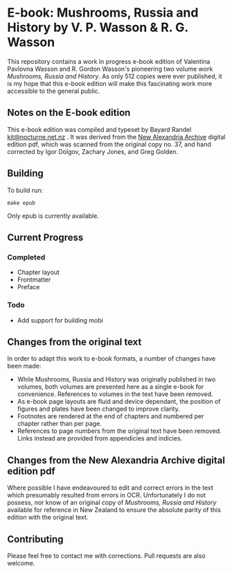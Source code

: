 # E-book: Mushrooms, Russia and History by V. P. Wasson & R. G. Wasson

This repository contains a work in progress e-book edition of Valentina Pavlovna Wasson and R. Gordon Wasson's pioneering two volume work *Mushrooms, Russia and History*. As only 512 copies were ever published, it is my hope that this e-book edition will make this fascinating work more accessible to the general public. 

## Notes on the E-book edition

This e-book edition was compiled and typeset by Bayard Randel <kit@nocturne.net.nz> . It was derived from the [New Alexandria Archive](http://www.newalexandria.org/archive/) digital edition pdf, which was scanned from the original copy no. 37, and hand corrected by Igor Dolgov, Zachary Jones, and Greg Golden.

## Building
To build run:

    make epub

Only epub is currently available.

## Current Progress

### Completed

* Chapter layout
* Frontmatter
* Preface

### Todo

* Add support for building mobi

## Changes from the original text

In order to adapt this work to e-book formats, a number of changes have been made:

* While Mushrooms, Russia and History was originally published in two volumes, both volumes are presented here as a single e-book for convenience. References to volumes in the text have been removed.
* As e-book page layouts are fluid and device dependant, the position of figures and plates have been changed to improve clarity.
* Footnotes are rendered at the end of chapters and numbered per chapter rather than per page.
* References to page numbers from the original text have been removed. Links instead are provided from appendicies and indicies.

## Changes from the New Alexandria Archive digital edition pdf

Where possible I have endeavoured to edit and correct errors in the text which presumably resulted from errors in OCR. Unfortunately I do not possess, nor know of an original copy of *Mushrooms, Russia and History* available for reference in New Zealand to ensure the absolute parity of this edition with the original text.

## Contributing

Please feel free to contact me with corrections. Pull requests are also welcome.
